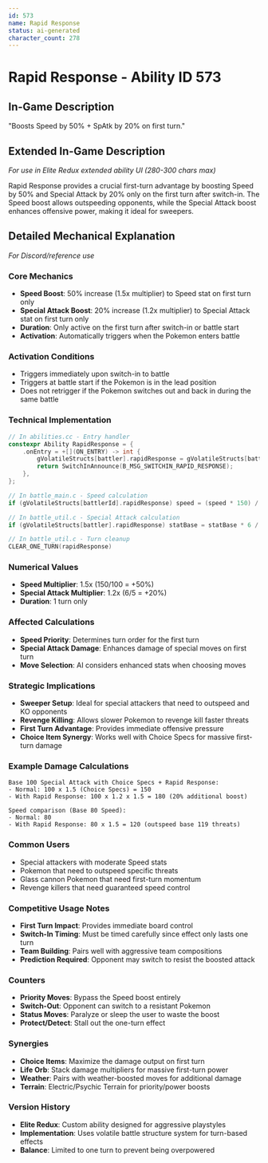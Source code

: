 ```yaml
---
id: 573
name: Rapid Response
status: ai-generated
character_count: 278
---
```


# Rapid Response - Ability ID 573

## In-Game Description
"Boosts Speed by 50% + SpAtk by 20% on first turn."

## Extended In-Game Description
*For use in Elite Redux extended ability UI (280-300 chars max)*

Rapid Response provides a crucial first-turn advantage by boosting Speed by 50% and Special Attack by 20% only on the first turn after switch-in. The Speed boost allows outspeeding opponents, while the Special Attack boost enhances offensive power, making it ideal for sweepers.

## Detailed Mechanical Explanation
*For Discord/reference use*

### Core Mechanics
- **Speed Boost**: 50% increase (1.5x multiplier) to Speed stat on first turn only
- **Special Attack Boost**: 20% increase (1.2x multiplier) to Special Attack stat on first turn only
- **Duration**: Only active on the first turn after switch-in or battle start
- **Activation**: Automatically triggers when the Pokemon enters battle

### Activation Conditions
- Triggers immediately upon switch-in to battle
- Triggers at battle start if the Pokemon is in the lead position
- Does not retrigger if the Pokemon switches out and back in during the same battle

### Technical Implementation
```c
// In abilities.cc - Entry handler
constexpr Ability RapidResponse = {
    .onEntry = +[](ON_ENTRY) -> int {
        gVolatileStructs[battler].rapidResponse = gVolatileStructs[battler].started.rapidResponse = TRUE;
        return SwitchInAnnounce(B_MSG_SWITCHIN_RAPID_RESPONSE);
    },
};

// In battle_main.c - Speed calculation
if (gVolatileStructs[battlerId].rapidResponse) speed = (speed * 150) / 100;

// In battle_util.c - Special Attack calculation
if (gVolatileStructs[battler].rapidResponse) statBase = statBase * 6 / 5;

// In battle_util.c - Turn cleanup
CLEAR_ONE_TURN(rapidResponse)
```

### Numerical Values
- **Speed Multiplier**: 1.5x (150/100 = +50%)
- **Special Attack Multiplier**: 1.2x (6/5 = +20%)
- **Duration**: 1 turn only

### Affected Calculations
- **Speed Priority**: Determines turn order for the first turn
- **Special Attack Damage**: Enhances damage of special moves on first turn
- **Move Selection**: AI considers enhanced stats when choosing moves

### Strategic Implications
- **Sweeper Setup**: Ideal for special attackers that need to outspeed and KO opponents
- **Revenge Killing**: Allows slower Pokemon to revenge kill faster threats
- **First Turn Advantage**: Provides immediate offensive pressure
- **Choice Item Synergy**: Works well with Choice Specs for massive first-turn damage

### Example Damage Calculations
```
Base 100 Special Attack with Choice Specs + Rapid Response:
- Normal: 100 x 1.5 (Choice Specs) = 150
- With Rapid Response: 100 x 1.2 x 1.5 = 180 (20% additional boost)

Speed comparison (Base 80 Speed):
- Normal: 80
- With Rapid Response: 80 x 1.5 = 120 (outspeed base 119 threats)
```

### Common Users
- Special attackers with moderate Speed stats
- Pokemon that need to outspeed specific threats
- Glass cannon Pokemon that need first-turn momentum
- Revenge killers that need guaranteed speed control

### Competitive Usage Notes
- **First Turn Impact**: Provides immediate board control
- **Switch-In Timing**: Must be timed carefully since effect only lasts one turn
- **Team Building**: Pairs well with aggressive team compositions
- **Prediction Required**: Opponent may switch to resist the boosted attack

### Counters
- **Priority Moves**: Bypass the Speed boost entirely
- **Switch-Out**: Opponent can switch to a resistant Pokemon
- **Status Moves**: Paralyze or sleep the user to waste the boost
- **Protect/Detect**: Stall out the one-turn effect

### Synergies
- **Choice Items**: Maximize the damage output on first turn
- **Life Orb**: Stack damage multipliers for massive first-turn power
- **Weather**: Pairs with weather-boosted moves for additional damage
- **Terrain**: Electric/Psychic Terrain for priority/power boosts

### Version History
- **Elite Redux**: Custom ability designed for aggressive playstyles
- **Implementation**: Uses volatile battle structure system for turn-based effects
- **Balance**: Limited to one turn to prevent being overpowered